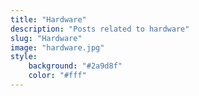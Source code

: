```yaml
---
title: "Hardware"
description: "Posts related to hardware"
slug: "Hardware"
image: "hardware.jpg"
style:
    background: "#2a9d8f"
    color: "#fff"
---
```

